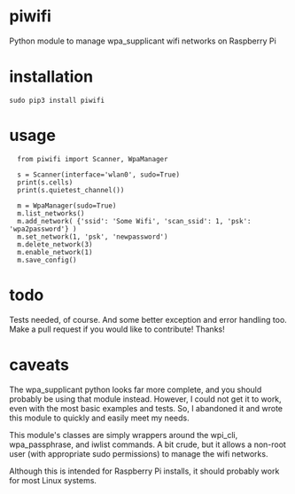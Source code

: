 # piwifi
Python module to manage wpa_supplicant wifi networks on Raspberry Pi

# installation
```
sudo pip3 install piwifi
```

# usage
```
  from piwifi import Scanner, WpaManager

  s = Scanner(interface='wlan0', sudo=True)
  print(s.cells)
  print(s.quietest_channel())

  m = WpaManager(sudo=True)
  m.list_networks()
  m.add_network( {'ssid': 'Some Wifi', 'scan_ssid': 1, 'psk': 'wpa2password'} )
  m.set_network(1, 'psk', 'newpassword')
  m.delete_network(3)
  m.enable_network(1)
  m.save_config()
```

# todo
Tests needed, of course. And some better exception and error handling too. Make a pull request if you would like to contribute! Thanks!

# caveats
The wpa_supplicant python looks far more complete, and you should probably be using that module instead. 
However, I could not get it to work, even with the most basic examples and tests. So, I abandoned it and wrote this module to quickly and easily meet my needs.

This module's classes are simply wrappers around the wpi_cli, wpa_passphrase, and iwlist commands. A bit crude, but it allows a non-root user (with appropriate sudo permissions) to manage the wifi networks.

Although this is intended for Raspberry Pi installs, it should probably work for most Linux systems.
